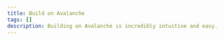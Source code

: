```yaml
---
title: Build on Avalanche
tags: []
description: Building on Avalanche is incredibly intuitive and easy. 
---
```

